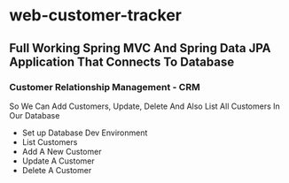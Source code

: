 # web-customer-tracker
 ## Full Working Spring MVC And Spring Data JPA Application That Connects To Database
 ### Customer Relationship Management - CRM
 So We Can Add Customers, Update, Delete And Also List All Customers In Our Database
 * Set up Database Dev Environment
 * List Customers
 * Add A New Customer
 * Update A Customer
 * Delete A Customer

